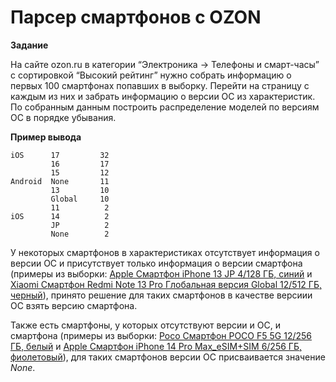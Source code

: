 # Парсер смартфонов с OZON

__Задание__

На сайте ozon.ru в категории “Электроника -> Телефоны и смарт-часы” с сортировкой “Высокий рейтинг” нужно собрать информацию о первых 100 смартфонах попавших в выборку. Перейти на страницу с каждым из них и забрать информацию о версии ОС из характеристик. По собранным данным построить распределение моделей по версиям ОС в порядке убывания.

__Пример вывода__
```
iOS      17         32
         16         17
         15         12
Android  None       11
         13         10
         Global     10
         11          2
iOS      14          2
         JP          2
         None        2
```

У некоторых смартфонов в характеристиках отсутствует информация о версии ОС и присутствует только информация о версии смартфона (примеры из выборки: [Apple Смартфон iPhone 13 JP 4/128 ГБ, синий](https://www.ozon.ru/product/apple-smartfon-iphone-13-jp-4-128-gb-siniy-1409455675/features/) и [Xiaomi Смартфон Redmi Note 13 Pro Глобальная версия Global 12/512 ГБ, черный](https://www.ozon.ru/product/xiaomi-smartfon-redmi-note-13-pro-globalnaya-versiya-global-12-512-gb-chernyy-1042182421/features/)), принято решение для таких смартфонов в качестве версиии ОС взять версию смартфона.

Также есть смартфоны, у которых отсутствуют версии и ОС, и смартфона (примеры из выборки: [Poco Смартфон POCO F5 5G 12/256 ГБ, белый](https://www.ozon.ru/product/poco-smartfon-poco-f5-5g-12-256-gb-belyy-1042628622/features/) и [Apple Смартфон iPhone 14 Pro Max_eSIM+SIM 6/256 ГБ, фиолетовый](https://www.ozon.ru/product/apple-smartfon-iphone-14-pro-max-esim-sim-6-256-gb-fioletovyy-711972817/features/)), для таких смартфонов версии ОС присваивается значение _None_.
